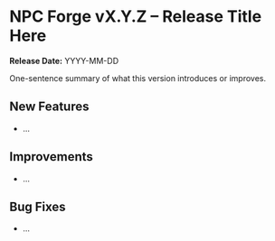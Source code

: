 # NPC Forge vX.Y.Z – Release Title Here

**Release Date:** YYYY-MM-DD

One-sentence summary of what this version introduces or improves.

## New Features

- ...

## Improvements

- ...

## Bug Fixes

- ...
